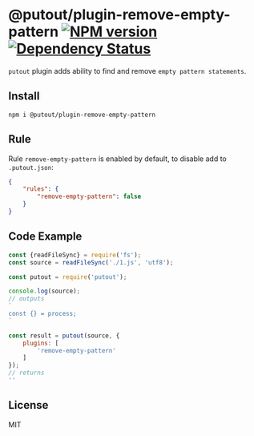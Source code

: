 # @putout/plugin-remove-empty-pattern [![NPM version][NPMIMGURL]][NPMURL] [![Dependency Status][DependencyStatusIMGURL]][DependencyStatusURL]

[NPMIMGURL]:                https://img.shields.io/npm/v/@putout/plugin-remove-empty-pattern.svg?style=flat&longCache=true
[NPMURL]:                   https://npmjs.org/package/@putout/plugin-remove-empty-pattern"npm"

[DependencyStatusURL]:      https://david-dm.org/coderaiser/putout?path=packages/plugin-remove-empty-pattern
[DependencyStatusIMGURL]:   https://david-dm.org/coderaiser/putout.svg?path=packages/plugin-remove-empty-pattern

`putout` plugin adds ability to find and remove `empty pattern statements`.

## Install

```
npm i @putout/plugin-remove-empty-pattern
```

## Rule

Rule `remove-empty-pattern` is enabled by default, to disable add to `.putout.json`:

```json
{
    "rules": {
        "remove-empty-pattern": false
    }
}
```

## Code Example

```js
const {readFileSync} = require('fs');
const source = readFileSync('./1.js', 'utf8');

const putout = require('putout');

console.log(source);
// outputs
`
const {} = process;
`

const result = putout(source, {
    plugins: [
        'remove-empty-pattern'
    ]
});
// returns
''
```

## License

MIT

